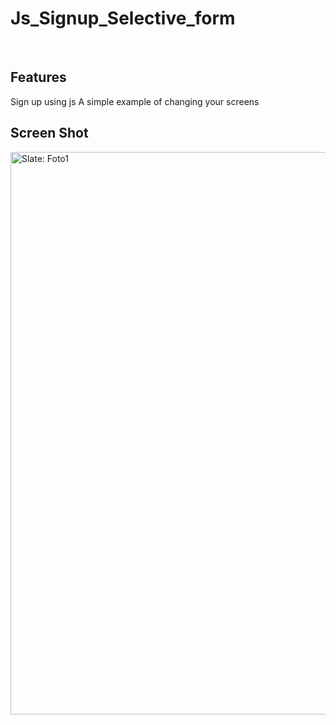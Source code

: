 # Js_Signup_Selective_form

<p align="center"> 

<br> 
  
  Features 
  ------------ 
  Sign up using js A simple example of changing your screens
  
  Screen Shot 
  ------------
  <img src="https://northsoft.co/blog/wp-content/uploads/2022/11/image-1024x538.jpeg" alt="Slate: Foto1" width="900">

